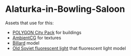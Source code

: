 # Alaturka-in-Bowling-Saloon
 
</p>
<p>Assets that use for this:
</p>
<ul><li><a href="https://assetstore.unity.com/packages/3d/environments/urban/city-package-107224" target="_blank">POLYGON City Pack</a>&nbsp;for buildings
</li><li><a href="https://ambientcg.com/" target="_blank">AmbientCG</a>&nbsp;for textures
</li><li><a href="https://sketchfab.com/3d-models/billard-2ee32fdb0e6743ed971f6bc143ca81de" target="_blank">Billard</a>&nbsp;model
</li><li><a href="https://sketchfab.com/3d-models/old-soviet-fluorescent-light-6a50b0a1a60544bdbc569b84ef5e5b85" target="_blank">Old Soviet fluorescent light</a>&nbsp;that fluorescent light model
</li></ul>
